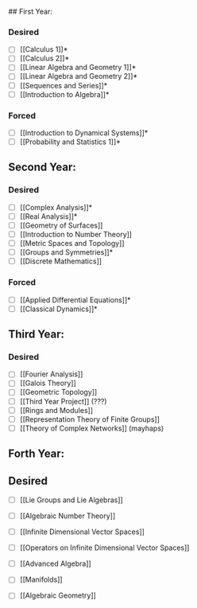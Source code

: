\## First Year:
### Desired
- [ ] [[Calculus 1]]*
- [ ] [[Calculus 2]]*
- [ ] [[Linear Algebra and Geometry 1]]*
- [ ] [[Linear Algebra and Geometry 2]]*
- [ ] [[Sequences and Series]]*
- [ ] [[Introduction to Algebra]]*
### Forced
- [ ] [[Introduction to Dynamical Systems]]*
- [ ] [[Probability and Statistics 1]]*

## Second Year:
### Desired
- [ ] [[Complex Analysis]]*
- [ ] [[Real Analysis]]*
- [ ] [[Geometry of Surfaces]]
- [ ] [[Introduction to Number Theory]]
- [ ] [[Metric Spaces and Topology]]
- [ ] [[Groups and Symmetries]]*
- [ ] [[Discrete Mathematics]]
### Forced
- [ ] [[Applied Differential Equations]]*
- [ ] [[Classical Dynamics]]*

## Third Year:
### Desired
- [ ] [[Fourier Analysis]]
- [ ] [[Galois Theory]]
- [ ] [[Geometric Topology]]
- [ ] [[Third Year Project]] (???)
- [ ] [[Rings and Modules]]
- [ ] [[Representation Theory of Finite Groups]]
- [ ] [[Theory of Complex Networks]] (mayhaps)

## Forth Year:
## Desired
- [ ] [[Lie Groups and Lie Algebras]]
- [ ] [[Algebraic Number Theory]]
- [ ] [[Infinite Dimensional Vector Spaces]]
- [ ] [[Operators on Infinite Dimensional Vector Spaces]]
- [ ] [[Advanced Algebra]]
- [ ] [[Manifolds]]
- [ ] [[Algebraic Geometry]]



